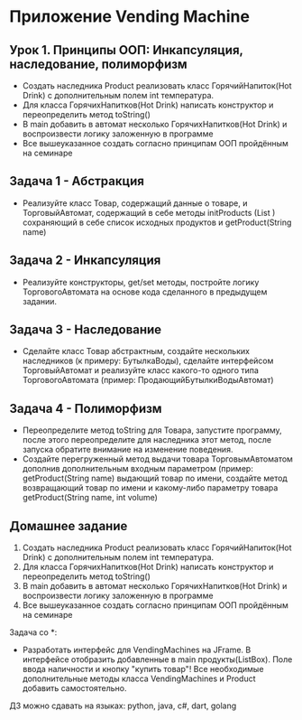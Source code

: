 # **Приложение  Vending Machine**  

## Урок 1. Принципы ООП: Инкапсуляция, наследование, полиморфизм  
- Создать наследника Product реализовать класс ГорячийНапиток(Hot Drink) с дополнительным полем int температура.  
- Для класса ГорячихНапитков(Hot Drink) написать конструктор и переопределить метод toString()  
- В main добавить в автомат несколько ГорячихНапитков(Hot Drink) и воспроизвести логику заложенную в программе  
- Все вышеуказанное создать согласно принципам ООП пройдённым на семинаре

## Задача 1 - Абстракция
- Реализуйте класс Товар, содержащий данные о товаре, и ТорговыйАвтомат, содержащий в себе методы
initProducts (List <Product>) сохраняющий в себе список исходных продуктов и getProduct(String name)

## Задача 2 - Инкапсуляция
- Реализуйте конструкторы, get/set методы, постройте логику ТорговогоАвтомата на основе кода
сделанного в предыдущем задании.

## Задача 3 - Наследование
- Сделайте класс Товар абстрактным, создайте нескольких наследников (к примеру: БутылкаВоды), сделайте интерфейсом ТорговыйАвтомат и реализуйте класс какого-то одного типа ТорговогоАвтомата (пример: ПродающийБутылкиВодыАвтомат)

## Задача 4 - Полиморфизм
- Переопределите метод toString для Товара, запустите программу, после этого переопределите для
наследника этот метод, после запуска обратите внимание на изменение поведения.
- Создайте перегруженный метод выдачи товара ТорговымАвтоматом дополнив дополнительным
входным параметром (пример: getProduct(String name) выдающий товар по имени, создайте метод
возвращающий товар по имени и какому-либо параметру товара getProduct(String name, int volume)

## Домашнее задание
1. Создать наследника Product реализовать класс ГорячийНапиток(Hot Drink) с дополнительным полем int температура.
2. Для класса ГорячихНапитков(Hot Drink) написать конструктор и переопределить метод toString()
3. В main добавить в автомат несколько ГорячихНапитков(Hot Drink) и воспроизвести логику заложенную в программе
4. Все вышеуказанное создать согласно принципам ООП пройдённым на семинаре  

Задача со *:
- Разработать интерфейс для VendingMachines на JFrame. В интерфейсе отобразить добавленные в main продукты(ListBox). Поле ввода наличности и кнопку "купить товар"! Все необходимые дополнительные методы класса VendingMachines и Product добавить самостоятельно.

ДЗ можно сдавать на языках: python, java, c#, dart, golang